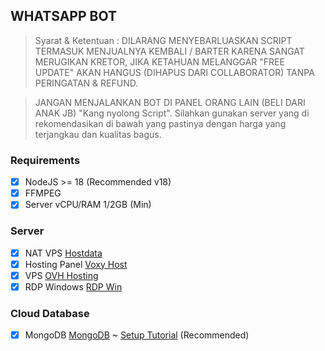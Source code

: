 ## WHATSAPP BOT 

> Syarat & Ketentuan : DILARANG MENYEBARLUASKAN SCRIPT TERMASUK MENJUALNYA KEMBALI / BARTER KARENA SANGAT MERUGIKAN KRETOR, JIKA KETAHUAN MELANGGAR "FREE UPDATE" AKAN HANGUS (DIHAPUS DARI COLLABORATOR) TANPA PERINGATAN & REFUND.

> JANGAN MENJALANKAN BOT DI PANEL ORANG LAIN (BELI DARI ANAK JB) "Kang nyolong Script". Silahkan gunakan server yang di rekomendasikan di bawah yang pastinya dengan harga yang terjangkau dan kualitas bagus.

### Requirements

- [x] NodeJS >= 18 (Recommended v18)
- [x] FFMPEG
- [x] Server vCPU/RAM 1/2GB (Min)

### Server

- [x] NAT VPS [Hostdata](https://hostdata.id/nat-vps-usa/)
- [x] Hosting Panel [Voxy Host](https://voxyhost.com/)
- [x] VPS [OVH Hosting](https://www.ovhcloud.com/asia/vps/)
- [x] RDP Windows [RDP Win](https://www.rdpwin.com/rdpbot.php)

### Cloud Database

- [x] MongoDB [MongoDB](https://www.mongodb.com) ~ [Setup Tutorial](https://youtu.be/-9lfyWz0SdE?si=nmyA6qeBYKbO4R45) (Recommended)
